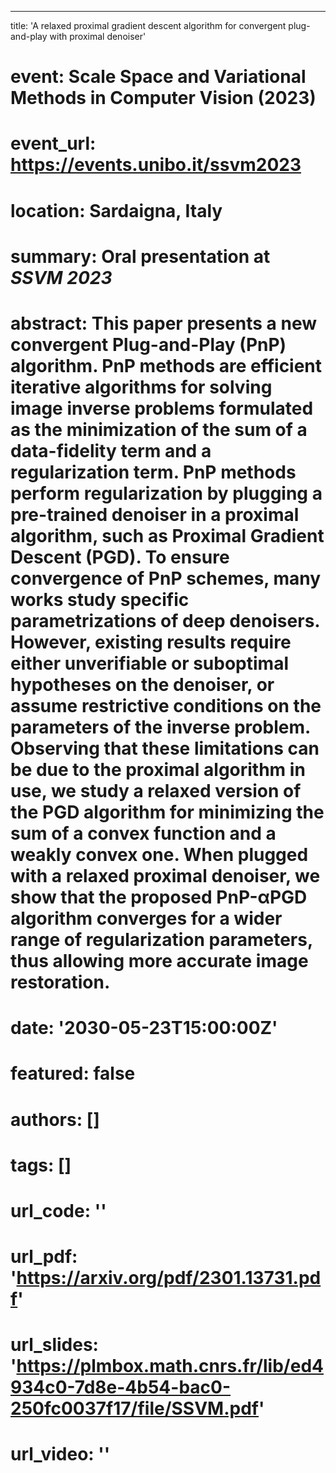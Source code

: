 ---
title: 'A relaxed proximal gradient descent algorithm for convergent plug-and-play with proximal denoiser'

# event: Scale Space and Variational Methods in Computer Vision (2023)
# event_url: https://events.unibo.it/ssvm2023

# location: Sardaigna, Italy

# summary: Oral presentation at *SSVM 2023*

# abstract: This paper presents a new convergent Plug-and-Play (PnP) algorithm. PnP methods are efficient iterative algorithms for solving image inverse problems formulated as the minimization of the sum of a data-fidelity term and a regularization term. PnP methods perform regularization by plugging a pre-trained denoiser in a proximal algorithm, such as Proximal Gradient Descent (PGD). To ensure convergence of PnP schemes, many works study specific parametrizations of deep denoisers. However, existing results require either unverifiable or suboptimal hypotheses on the denoiser, or assume restrictive conditions on the parameters of the inverse problem. Observing that these limitations can be due to the proximal algorithm in use, we study a relaxed version of the PGD algorithm for minimizing the sum of a convex function and a weakly convex one. When plugged with a relaxed proximal denoiser, we show that the proposed PnP-αPGD algorithm converges for a wider range of regularization parameters, thus allowing more accurate image restoration.

# date: '2030-05-23T15:00:00Z'

# featured: false

# authors: []
# tags: []

# url_code: ''
# url_pdf: 'https://arxiv.org/pdf/2301.13731.pdf'
# url_slides: 'https://plmbox.math.cnrs.fr/lib/ed4934c0-7d8e-4b54-bac0-250fc0037f17/file/SSVM.pdf'
# url_video: ''
